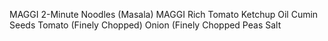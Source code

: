 MAGGI 2-Minute Noodles (Masala)
MAGGI Rich Tomato Ketchup
Oil
Cumin Seeds
Tomato (Finely Chopped)
Onion (Finely Chopped
Peas
Salt